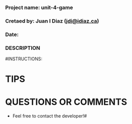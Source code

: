 ###
### Project name:   unit-4-game
### Cretaed by:     Juan I Diaz (jdi@idiaz.ca)
### Date:           
### 

### DESCRIPTION





#INSTRUCTIONS:


# TIPS


# QUESTIONS OR COMMENTS
- Feel free to contact the developer!# 

